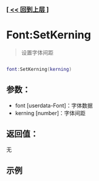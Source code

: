 ### [[ << 回到上层 ]](README.md)

# Font:SetKerning

> 设置字体间距

```lua

font:SetKerning(kerning)

```

## 参数：

+ font [userdata-Font]：字体数据
+ kerning [number]：字体间距

## 返回值：

无

## 示例

```lua

```